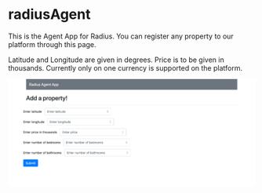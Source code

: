# radiusAgent
This is the Agent App for Radius. You can register any property to our platform through this page. 

Latitude and Longitude are given in degrees. Price is to be given in thousands. Currently only on one currency is supported on the platform.

![](radiusAgent.png)

